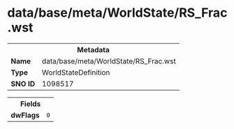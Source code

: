 <h1>data/base/meta/WorldState/RS_Frac.wst</h1><table><tr><th colspan="100%">Metadata</th></tr><tr><td><b>Name</b></td><td>data/base/meta/WorldState/RS_Frac.wst</td></tr><tr><td><b>Type</b></td><td>WorldStateDefinition</td></tr><tr><td><b>SNO ID</b></td><td>1098517</td></tr></table>

<table><tr><th colspan="100%">Fields</th></tr><tr><td><b>dwFlags</b></td><td><code>0</code></td></tr></table>


